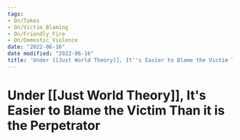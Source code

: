```yaml
---
tags:
- On/Takes
- On/Victim_Blaming
- On/Friendly_Fire
- On/Domestic_Violence
date: "2022-06-16"
date modified: "2022-06-16"
title: 'Under [[Just World Theory]], It''s Easier to Blame the Victim Than it is the Perpetrator'
---
```


# Under [[Just World Theory]], It's Easier to Blame the Victim Than it is the Perpetrator
